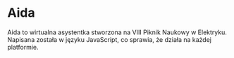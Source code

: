 # Aida
Aida to wirtualna asystentka stworzona na VIII Piknik Naukowy w Elektryku. Napisana została w języku JavaScript, co sprawia, że działa na każdej platformie.
